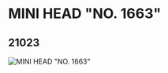 # MINI HEAD "NO. 1663"
## 21023
![MINI HEAD "NO. 1663"](https://lc-www-live-s.legocdn.com/media/bricks/5/2/6112622.jpg)